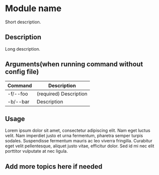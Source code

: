 # Module name

Short description.

## Description

Long description.

## Arguments(when running command without config file)

| Command      | Description                                                   |
|--------------|---------------------------------------------------------------|
| -f/--foo     | (required) Description                                        |
| -b/--bar     | Description                                                   |

## Usage

Lorem ipsum dolor sit amet, consectetur adipiscing elit. Nam eget luctus velit. Nam imperdiet justo et urna fermentum, pharetra semper turpis sodales. Suspendisse fermentum mauris ac leo viverra fringilla. Curabitur eget velit pellentesque, aliquet justo vitae, efficitur dolor. Sed id mi nec elit porttitor vulputate at nec ligula.

## Add more topics here if needed
